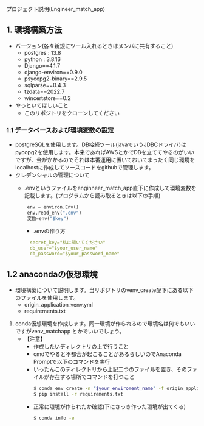  プロジェクト説明(Engineer_match_app)

## 1. 環境構築方法
- バージョン(各々新規にツール入れるときはメンバに共有すること)
  - postgres : 13.8
  - python : 3.8.16
  - Django==4.1.7
  - django-environ==0.9.0
  - psycopg2-binary==2.9.5
  - sqlparse==0.4.3
  - tzdata==2022.7
  - wincertstore==0.2
- やっといてほしいこと
  - このリポジトリをクローンしてください

### 1.1 データベースおよび環境変数の設定

- postgreSQLを使用します。DB接続ツール(javaでいうJDBCドライバ)はpycopg2を使用します。本来であればAWSとかでDBを立ててやるのがいいですが、金がかかるのでそれは本番運用に置いておいてまったく同じ環境をlocalhostに作成してソースコードをgithubで管理します。
- クレデンシャルの管理について
  - .envというファイルをenginneer_match_app直下に作成して環境変数を記載します。(プログラムから読み取るときは以下の手順)

     ~~~ python
      env = environ.Env()
      env.read_env(".env")
      変数=env("$key")
      ~~~
    - .envの作り方
    ``` yaml
      secret_key="私に聞いてください"
      db_user="$your_user_name"
      db_password="$your_password_name"
    ```
## 1.2 anacondaの仮想環境
- 環境構築について説明します。当リポジトリのvenv_create配下にある以下のファイルを使用します。
  - origin_application_venv.yml
  - requirements.txt
1. conda仮想環境を作成します。同一環境が作られるので環境名は何でもいいですがvenv_matchapp とかでいいでしょう。
    - 【注意】
      - 作成したいディレクトリの上で行うこと
      - cmdでやると不都合が起こることがあるらしいのでAnaconda Promptで以下のコマンドを実行
      - いったんこのディレクトリから上記二つのファイルを置き、そのファイルが存在する場所でコマンドを打つこと
        ```bash
        $ conda env create -n "$your_enviroment_name" -f origin_application_venv.yml
        $ pip install -r requirements.txt
        ```
      - 正常に環境が作られたか確認(下にさっき作った環境が出てくる)
        ```bash
        $ conda info -e 
        ```

